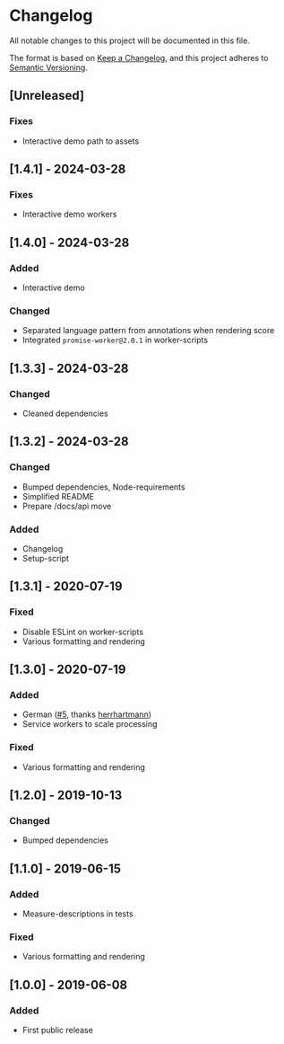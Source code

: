 # Changelog

All notable changes to this project will be documented in this file.

The format is based on [Keep a Changelog](https://keepachangelog.com/en/1.0.0/),
and this project adheres to [Semantic Versioning](https://semver.org/spec/v2.0.0.html).

## [Unreleased]

### Fixes

- Interactive demo path to assets

## [1.4.1] - 2024-03-28

### Fixes

- Interactive demo workers

## [1.4.0] - 2024-03-28

### Added

- Interactive demo

### Changed

- Separated language pattern from annotations when rendering score
- Integrated `promise-worker@2.0.1` in worker-scripts

## [1.3.3] - 2024-03-28

### Changed

- Cleaned dependencies

## [1.3.2] - 2024-03-28

### Changed

- Bumped dependencies, Node-requirements
- Simplified README
- Prepare /docs/api move

### Added

- Changelog
- Setup-script

## [1.3.1] - 2020-07-19

### Fixed

- Disable ESLint on worker-scripts
- Various formatting and rendering

## [1.3.0] - 2020-07-19

### Added

- German ([#5](https://github.com/OleVik/localized-readability/pull/5), thanks [herrhartmann](https://github.com/herrhartmann))
- Service workers to scale processing

### Fixed

- Various formatting and rendering

## [1.2.0] - 2019-10-13

### Changed

- Bumped dependencies

## [1.1.0] - 2019-06-15

### Added

- Measure-descriptions in tests

### Fixed

- Various formatting and rendering

## [1.0.0] - 2019-06-08

### Added

- First public release

